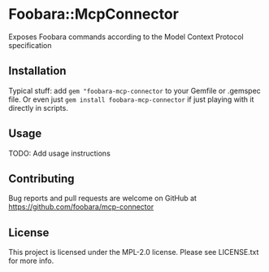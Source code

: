 # Foobara::McpConnector

Exposes Foobara commands according to the Model Context Protocol specification

## Installation

Typical stuff: add `gem "foobara-mcp-connector` to your Gemfile or .gemspec file. Or even just
`gem install foobara-mcp-connector` if just playing with it directly in scripts.

## Usage

TODO: Add usage instructions

## Contributing

Bug reports and pull requests are welcome on GitHub
at https://github.com/foobara/mcp-connector

## License

This project is licensed under the MPL-2.0 license. Please see LICENSE.txt for more info.
